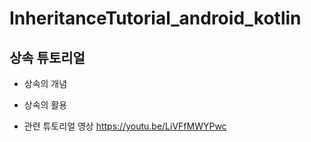 # InheritanceTutorial_android_kotlin

## 상속 튜토리얼

- 상속의 개념
- 상속의 활용

- 관련 튜토리얼 영상
https://youtu.be/LiVFfMWYPwc
